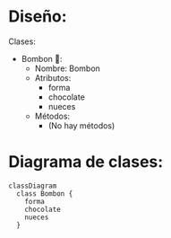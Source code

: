 # Diseño:

Clases:
- Bombon 🧆:
    - Nombre: Bombon
    - Atributos:
        - forma
        - chocolate
        - nueces
    - Métodos:
        - (No hay métodos)


# Diagrama de clases:

```mermaid
classDiagram
  class Bombon {
    forma
    chocolate
    nueces
  }
```
